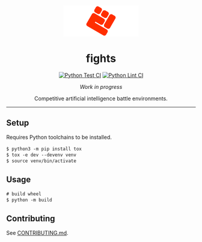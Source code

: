 <div align="center">
  <img alt="fights logo" src="./assets/logo.png" width="200px">
</picture>

# fights

[![Python Test CI](https://github.com/poapper-inc/fights/actions/workflows/python-test.yml/badge.svg)](https://github.com/poapper-inc/fights/actions/workflows/python-test.yml)
[![Python Lint CI](https://github.com/poapper-inc/fights/actions/workflows/python-lint.yml/badge.svg)](https://github.com/poapper-inc/fights/actions/workflows/python-lint.yml)

_Work in progress_

Competitive artificial intelligence battle environments.

</div>

---

## Setup

Requires Python toolchains to be installed.

```shell
$ python3 -m pip install tox
$ tox -e dev --devenv venv
$ source venv/bin/activate
```

## Usage

```shell
# build wheel
$ python -m build
```

## Contributing

See [CONTRIBUTING.md](CONTRIBUTING.md).
